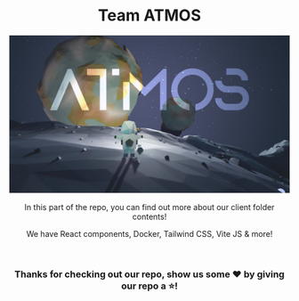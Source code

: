  <h1 align="center">Team ATMOS</h1>

<p align="center">
    <img src="/docs/assets/banners/banner.png"/>
</p>

<p align="center">In this part of the repo, you can find out more about our client folder contents!</p>
<p align="center">We have React components, Docker, Tailwind CSS, Vite JS & more! </p>
<br>

<h3 align="center">Thanks for checking out our repo, show us some ❤️ by giving our repo a ⭐️!</h3>
